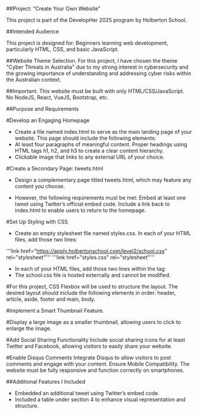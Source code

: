 ##Project: "Create Your Own Website"

This project is part of the DevelopHer 2025 program by Holberton School.

##Intended Audience

This project is designed for:
Beginners learning web development, particularly HTML, CSS, and basic JavaScript.

##Website Theme Selection. For this project, I have chosen the theme "Cyber Threats in Australia" due to my strong interest in cybersecurity and the growing importance of understanding and addressing cyber risks within the Australian context.

##Important. This website must be built with only HTML/CSS/JavaScript. No NodeJS, React, VueJS, Bootstrap, etc.

##Purpose and Requirements

#Develop an Engaging Homepage
- Create a file named index.html to serve as the main landing page of your website. This page should include the following elements:
- At least four paragraphs of meaningful content. Proper headings using HTML tags h1, h2, and h3 to create a clear content hierarchy. 
 - Clickable image that links to any external URL of your choice.

#Create a Secondary Page: tweets.html
- Design a complementary page titled tweets.html, which may feature any content you choose. 

- However, the following requirements must be met: Embed at least one tweet using Twitter’s official embed code. Include a link back to index.html to enable users to return to the homepage. 

#Set Up Styling with CSS
- Create an empty stylesheet file named styles.css. In each of your HTML files, add those two lines:

'''link href="https://apply.holbertonschool.com/level2/school.css" rel="stylesheet"'''
'''link href="styles.css" rel="stylesheet"'''

 
- In each of your HTML files, add those two lines within the tag:
- The school.css file is hosted externally and cannot be modified.

#For this project, CSS Flexbox will be used to structure the layout. The desired layout should include the following elements in order: header, article, aside, footer and main, body.

#Implement a Smart Thumbnail Feature.

#Display a large image as a smaller thumbnail, allowing users to click to enlarge the image.

#Add Social Sharing Functionality Include social sharing icons for at least Twitter and Facebook, allowing visitors to easily share your website.

#Enable Disqus Comments Integrate Disqus to allow visitors to post comments and engage with your content.
Ensure Mobile Compatibility. The website must be fully responsive and function correctly on smartphones.

##Additional Features I Included 
- Embedded an additional tweet using Twitter’s embed code.
- Included a table under section 4 to enhance visual representation and structure.
